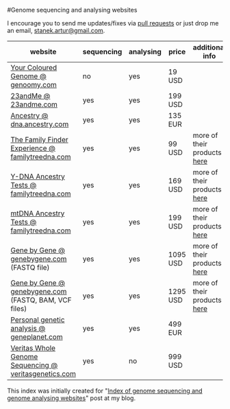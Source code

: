 #Genome sequencing and analysing websites

I encourage you to send me updates/fixes via [pull requests](https://help.github.com/articles/using-pull-requests/) or just drop me an email, [stanek.artur@gmail.com](mailto:stanek.artur@gmail.com).

| website | sequencing | analysing | price | additional info |
| --- | --- | --- | --- | --- |
| [Your Coloured Genome @ genoomy.com](https://genoomy.com/navbar/howitworks/) | no | yes | 19 USD | |
| [23andMe @ 23andme.com](https://www.23andme.com/) | yes | yes | 199 USD | |
| [Ancestry @ dna.ancestry.com](http://dna.ancestry.com/) | yes | yes | 135 EUR | |
| [The  Family Finder Experience @ familytreedna.com](https://www.familytreedna.com/family-finder-compare.aspx) | yes | yes | 99 USD | more of their products [here](https://www.familytreedna.com/products.aspx?ty=1335&utm_source=learningcenter&utm_medium=banner&utm_term=ff-mtfull&utm_campaign=mtfull#/SelectAProduct) |
| [Y-DNA Ancestry Tests @ familytreedna.com](https://www.familytreedna.com/y-dna-compare.aspx) | yes | yes | 169 USD | more of their products [here](https://www.familytreedna.com/products.aspx?ty=1335&utm_source=learningcenter&utm_medium=banner&utm_term=ff-mtfull&utm_campaign=mtfull#/SelectAProduct) |
| [mtDNA Ancestry Tests @ familytreedna.com](https://www.familytreedna.com/mt-dna-compare.aspx) | yes | yes | 199 USD | more of their products [here](https://www.familytreedna.com/products.aspx?ty=1335&utm_source=learningcenter&utm_medium=banner&utm_term=ff-mtfull&utm_campaign=mtfull#/SelectAProduct) |
| [Gene by Gene @ genebygene.com](https://www.genebygene.com) (FASTQ file) | yes | yes | 1095 USD | more of their products [here](https://www.genebygene.com/pages/research?goto=exome-sequencing) |
| [Gene by Gene @ genebygene.com](https://www.genebygene.com) (FASTQ, BAM, VCF files) | yes | yes | 1295 USD | more of their products [here](https://www.genebygene.com/pages/research?goto=exome-sequencing) |
| [Personal genetic analysis @ geneplanet.com](http://www.geneplanet.com/personal-genetic-analysis.html) | yes | yes | 499 EUR | |
| [Veritas Whole Genome Sequencing @ veritasgenetics.com](https://www.veritasgenetics.com/mygenome#sec-2) | yes | no | 999 USD | |

This index was initially created for "[Index of genome sequencing and genome analysing websites](http://scalaakka.blogspot.com/2016/05/index-of-genome-sequencing-and-genome.html)" post at my blog.
